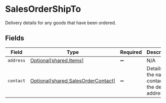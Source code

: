 # SalesOrderShipTo

Delivery details for any goods that have been ordered.


## Fields

| Field                                                                          | Type                                                                           | Required                                                                       | Description                                                                    |
| ------------------------------------------------------------------------------ | ------------------------------------------------------------------------------ | ------------------------------------------------------------------------------ | ------------------------------------------------------------------------------ |
| `address`                                                                      | [Optional[shared.Items]](../../models/shared/items.md)                         | :heavy_minus_sign:                                                             | N/A                                                                            |
| `contact`                                                                      | [Optional[shared.SalesOrderContact]](../../models/shared/salesordercontact.md) | :heavy_minus_sign:                                                             | Details of the named contact at the delivery address.                          |